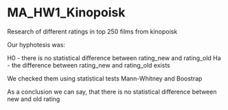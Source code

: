 # MA_HW1_Kinopoisk
Research of different ratings in top 250 films from kinopoisk

Our hyphotesis was:

H0 - there is no statistical difference between rating_new and rating_old
Ha - the difference between rating_new and rating_old exists

We checked them using statistical tests Mann-Whitney and Boostrap

As a conclusion we can say, that there is no statistical difference between new and old rating
